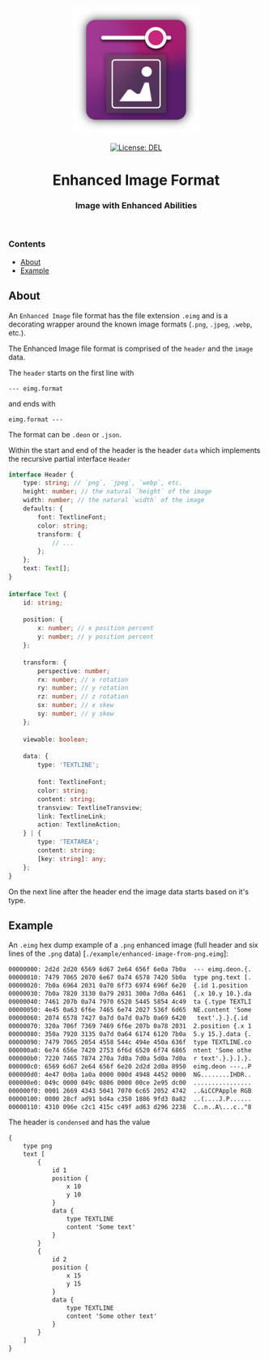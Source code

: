 <p align="center">
    <img
        src="https://raw.githubusercontent.com/plurid/enhanced-image/master/about/assets/identity/enhanced-image-logo.png"
        height="250px"
    >
    <br />
    <br />
    <a
        target="_blank"
        href="https://github.com/plurid/enhanced-image/blob/master/packages/enhanced-image-format/LICENSE"
    >
        <img
            src="https://img.shields.io/badge/license-DEL-blue.svg?colorB=1380C3&style=for-the-badge"
            alt="License: DEL"
        >
    </a>
</p>



<h1
    align="center"
>
    Enhanced Image Format
</h1>



<h3
    align="center"
>
    Image with Enhanced Abilities
</h3>



<br />



### Contents

+ [About](#about)
+ [Example](#example)



## About

An `Enhanced Image` file format has the file extension `.eimg` and is a decorating wrapper around the known image formats (`.png`, `.jpeg`, `.webp`, etc.).

The Enhanced Image file format is comprised of the `header` and the `image` data.

The `header` starts on the first line with

```
--- eimg.format
```

and ends with

```
eimg.format ---
```

The format can be `.deon` or `.json`.

Within the start and end of the header is the header `data` which implements the recursive partial interface `Header`

``` typescript
interface Header {
    type: string; // `png`, `jpeg`, `webp`, etc.
    height: number; // the natural `height` of the image
    width: number; // the natural `width` of the image
    defaults: {
        font: TextlineFont;
        color: string;
        transform: {
            // ...
        };
    };
    text: Text[];
}

interface Text {
    id: string;

    position: {
        x: number; // x position percent
        y: number; // y position percent
    };

    transform: {
        perspective: number;
        rx: number; // x rotation
        ry: number; // y rotation
        rz: number; // z rotation
        sx: number; // x skew
        sy: number; // y skew
    };

    viewable: boolean;

    data: {
        type: 'TEXTLINE';

        font: TextlineFont;
        color: string;
        content: string;
        transview: TextlineTransview;
        link: TextlineLink;
        action: TextlineAction;
    } | {
        type: 'TEXTAREA';
        content: string;
        [key: string]: any;
    };
}
```

On the next line after the header end the image data starts based on it's type.



## Example

An `.eimg` hex dump example of a `.png` enhanced image (full header and six lines of the `.png` data) \[`./example/enhanced-image-from-png.eimg`\]:

``` eimg
00000000: 2d2d 2d20 6569 6d67 2e64 656f 6e0a 7b0a  --- eimg.deon.{.
00000010: 7479 7065 2070 6e67 0a74 6578 7420 5b0a  type png.text [.
00000020: 7b0a 6964 2031 0a70 6f73 6974 696f 6e20  {.id 1.position
00000030: 7b0a 7820 3130 0a79 2031 300a 7d0a 6461  {.x 10.y 10.}.da
00000040: 7461 207b 0a74 7970 6520 5445 5854 4c49  ta {.type TEXTLI
00000050: 4e45 0a63 6f6e 7465 6e74 2027 536f 6d65  NE.content 'Some
00000060: 2074 6578 7427 0a7d 0a7d 0a7b 0a69 6420   text'.}.}.{.id
00000070: 320a 706f 7369 7469 6f6e 207b 0a78 2031  2.position {.x 1
00000080: 350a 7920 3135 0a7d 0a64 6174 6120 7b0a  5.y 15.}.data {.
00000090: 7479 7065 2054 4558 544c 494e 450a 636f  type TEXTLINE.co
000000a0: 6e74 656e 7420 2753 6f6d 6520 6f74 6865  ntent 'Some othe
000000b0: 7220 7465 7874 270a 7d0a 7d0a 5d0a 7d0a  r text'.}.}.].}.
000000c0: 6569 6d67 2e64 656f 6e20 2d2d 2d0a 8950  eimg.deon ---..P
000000d0: 4e47 0d0a 1a0a 0000 000d 4948 4452 0000  NG........IHDR..
000000e0: 049c 0000 049c 0806 0000 00ce 2e95 dc00  ................
000000f0: 0001 2669 4343 5041 7070 6c65 2052 4742  ..&iCCPApple RGB
00000100: 0000 28cf ad91 bd4a c350 1886 9fd3 8a82  ..(....J.P......
00000110: 4310 096e c2c1 415c c49f ad63 d296 2238  C..n..A\...c.."8
```

The header is `condensed` and has the value

``` deon
{
    type png
    text [
        {
            id 1
            position {
                x 10
                y 10
            }
            data {
                type TEXTLINE
                content 'Some text'
            }
        }
        {
            id 2
            position {
                x 15
                y 15
            }
            data {
                type TEXTLINE
                content 'Some other text'
            }
        }
    ]
}
```
